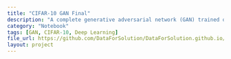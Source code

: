 ```yaml
---
title: "CIFAR-10 GAN Final"
description: "A complete generative adversarial network (GAN) trained on the CIFAR-10 dataset to synthesize realistic images."
category: "Notebook"
tags: [GAN, CIFAR-10, Deep Learning]
file_url: https://github.com/DataForSolution/DataForSolution.github.io/blob/main/projects/cifar10-gan.ipynb
layout: project
---
```

